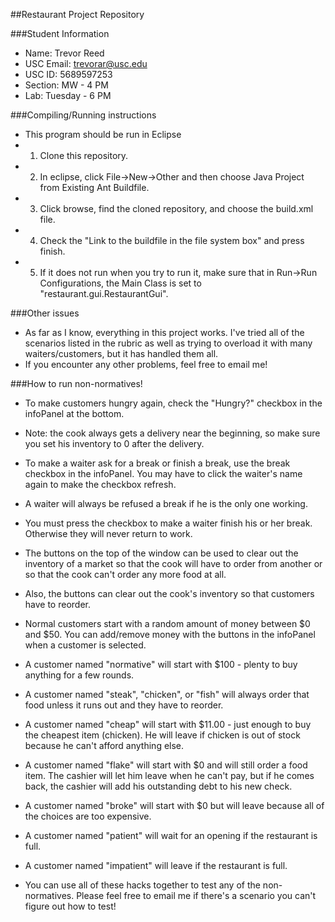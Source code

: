 ##Restaurant Project Repository

###Student Information
  + Name: Trevor Reed
  + USC Email: trevorar@usc.edu
  + USC ID: 5689597253
  + Section: MW - 4 PM
  + Lab: Tuesday - 6 PM

###Compiling/Running instructions
  + This program should be run in Eclipse
  + 1. Clone this repository.
  + 2. In eclipse, click File->New->Other and then choose Java Project from Existing Ant Buildfile.
  + 3. Click browse, find the cloned repository, and choose the build.xml file.
  + 4. Check the "Link to the buildfile in the file system box" and press finish.
  + 5. If it does not run when you try to run it, make sure that in Run->Run Configurations, the Main Class is set to "restaurant.gui.RestaurantGui".

###Other issues
  + As far as I know, everything in this project works. I've tried all of the scenarios listed in the rubric as well as trying to overload it with many waiters/customers, but it has handled them all.
  + If you encounter any other problems, feel free to email me!

###How to run non-normatives!
  + To make customers hungry again, check the "Hungry?" checkbox in the infoPanel at the bottom. 
  + Note: the cook always gets a delivery near the beginning, so make sure you set his inventory to 0 after the delivery.
  + To make a waiter ask for a break or finish a break, use the break checkbox in the infoPanel. You may have to click the waiter's name again to make the checkbox refresh.
  + A waiter will always be refused a break if he is the only one working.
  + You must press the checkbox to make a waiter finish his or her break. Otherwise they will never return to work.

  + The buttons on the top of the window can be used to clear out the inventory of a market so that the cook will have to order from another or so that the cook can't order any more food at all. 
  + Also, the buttons can clear out the cook's inventory so that customers have to reorder.

  + Normal customers start with a random amount of money between $0 and $50. You can add/remove money with the buttons in the infoPanel when a customer is selected.
  + A customer named "normative" will start with $100 - plenty to buy anything for a few rounds.
  + A customer named "steak", "chicken", or "fish" will always order that food unless it runs out and they have to reorder.
  + A customer named "cheap" will start with $11.00 - just enough to buy the cheapest item (chicken). He will leave if chicken is out of stock because he can't afford anything else.
  + A customer named "flake" will start with $0 and will still order a food item. The cashier will let him leave when he can't pay, but if he comes back, the cashier will add his outstanding debt to his new check.
  + A customer named "broke" will start with $0 but will leave because all of the choices are too expensive.
  + A customer named "patient" will wait for an opening if the restaurant is full.
  + A customer named "impatient" will leave if the restaurant is full.

  + You can use all of these hacks together to test any of the non-normatives. Please feel free to email me if there's a scenario you can't figure out how to test!